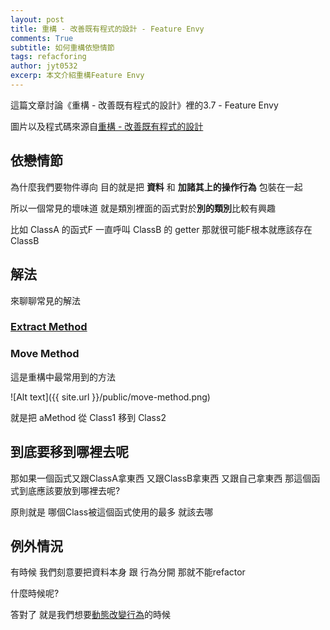```yaml
---
layout: post
title: 重構 - 改善既有程式的設計 - Feature Envy
comments: True
subtitle: 如何重構依戀情節
tags: refacforing
author: jyt0532
excerp: 本文介紹重構Feature Envy
---
```


這篇文章討論《重構 - 改善既有程式的設計》裡的3.7 - Feature Envy

圖片以及程式碼來源自[重構 - 改善既有程式的設計](https://www.tenlong.com.tw/products/9789861547534)


## 依戀情節

為什麼我們要物件導向 目的就是把 **資料** 和 **加諸其上的操作行為** 包裝在一起

所以一個常見的壞味道 就是類別裡面的函式對於**別的類別**比較有興趣

比如 ClassA 的函式F 一直呼叫 ClassB 的 getter 那就很可能F根本就應該存在ClassB


## 解法

來聊聊常見的解法

### [Extract Method](/2020/04/09/large-method/#extract-method)

### Move Method

這是重構中最常用到的方法

![Alt text]({{ site.url }}/public/move-method.png)

就是把 aMethod 從 Class1 移到 Class2


## 到底要移到哪裡去呢

那如果一個函式又跟ClassA拿東西 又跟ClassB拿東西 又跟自己拿東西 那這個函式到底應該要放到哪裡去呢?

原則就是 哪個Class被這個函式使用的最多 就該去哪

## 例外情況

有時候 我們刻意要把資料本身 跟 行為分開 那就不能refactor 

什麼時候呢? 

答對了 就是我們想要[動態改](/2017/04/07/strategy/)[變行為](/2017/05/30/state/)的時候
